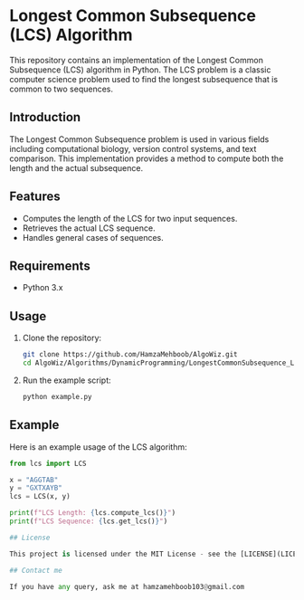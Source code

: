 # Longest Common Subsequence (LCS) Algorithm

This repository contains an implementation of the Longest Common Subsequence (LCS) algorithm in Python. The LCS problem is a classic computer science problem used to find the longest subsequence that is common to two sequences.

## Introduction

The Longest Common Subsequence problem is used in various fields including computational biology, version control systems, and text comparison. This implementation provides a method to compute both the length and the actual subsequence.

## Features

- Computes the length of the LCS for two input sequences.
- Retrieves the actual LCS sequence.
- Handles general cases of sequences.

## Requirements

- Python 3.x

## Usage

1. Clone the repository:
    ```sh
    git clone https://github.com/HamzaMehboob/AlgoWiz.git
    cd AlgoWiz/Algorithms/DynamicProgramming/LongestCommonSubsequence_LCS
    ```

2. Run the example script:
    ```sh
    python example.py
    ```

## Example

Here is an example usage of the LCS algorithm:

```python
from lcs import LCS

x = "AGGTAB"
y = "GXTXAYB"
lcs = LCS(x, y)

print(f"LCS Length: {lcs.compute_lcs()}")
print(f"LCS Sequence: {lcs.get_lcs()}")

## License

This project is licensed under the MIT License - see the [LICENSE](LICENSE) file for details.

## Contact me

If you have any query, ask me at hamzamehboob103@gmail.com
